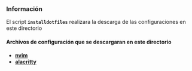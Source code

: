### Información

El script **`installdotfiles`** realizara la descarga de las configuraciones
en este directorio

#### Archivos de configuración que se descargaran en este directorio
- [**nvim**](https://github.com/luis16121013/myConfigNvim)
- [**alacritty**](https://github.com/luis16121013/alacrittyConfig)
